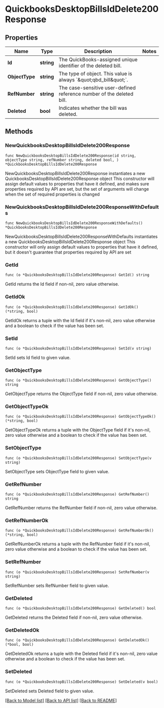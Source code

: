 # QuickbooksDesktopBillsIdDelete200Response

## Properties

Name | Type | Description | Notes
------------ | ------------- | ------------- | -------------
**Id** | **string** | The QuickBooks-assigned unique identifier of the deleted bill. | 
**ObjectType** | **string** | The type of object. This value is always &#x60;\&quot;qbd_bill\&quot;&#x60;. | 
**RefNumber** | **string** | The case-sensitive user-defined reference number of the deleted bill. | 
**Deleted** | **bool** | Indicates whether the bill was deleted. | 

## Methods

### NewQuickbooksDesktopBillsIdDelete200Response

`func NewQuickbooksDesktopBillsIdDelete200Response(id string, objectType string, refNumber string, deleted bool, ) *QuickbooksDesktopBillsIdDelete200Response`

NewQuickbooksDesktopBillsIdDelete200Response instantiates a new QuickbooksDesktopBillsIdDelete200Response object
This constructor will assign default values to properties that have it defined,
and makes sure properties required by API are set, but the set of arguments
will change when the set of required properties is changed

### NewQuickbooksDesktopBillsIdDelete200ResponseWithDefaults

`func NewQuickbooksDesktopBillsIdDelete200ResponseWithDefaults() *QuickbooksDesktopBillsIdDelete200Response`

NewQuickbooksDesktopBillsIdDelete200ResponseWithDefaults instantiates a new QuickbooksDesktopBillsIdDelete200Response object
This constructor will only assign default values to properties that have it defined,
but it doesn't guarantee that properties required by API are set

### GetId

`func (o *QuickbooksDesktopBillsIdDelete200Response) GetId() string`

GetId returns the Id field if non-nil, zero value otherwise.

### GetIdOk

`func (o *QuickbooksDesktopBillsIdDelete200Response) GetIdOk() (*string, bool)`

GetIdOk returns a tuple with the Id field if it's non-nil, zero value otherwise
and a boolean to check if the value has been set.

### SetId

`func (o *QuickbooksDesktopBillsIdDelete200Response) SetId(v string)`

SetId sets Id field to given value.


### GetObjectType

`func (o *QuickbooksDesktopBillsIdDelete200Response) GetObjectType() string`

GetObjectType returns the ObjectType field if non-nil, zero value otherwise.

### GetObjectTypeOk

`func (o *QuickbooksDesktopBillsIdDelete200Response) GetObjectTypeOk() (*string, bool)`

GetObjectTypeOk returns a tuple with the ObjectType field if it's non-nil, zero value otherwise
and a boolean to check if the value has been set.

### SetObjectType

`func (o *QuickbooksDesktopBillsIdDelete200Response) SetObjectType(v string)`

SetObjectType sets ObjectType field to given value.


### GetRefNumber

`func (o *QuickbooksDesktopBillsIdDelete200Response) GetRefNumber() string`

GetRefNumber returns the RefNumber field if non-nil, zero value otherwise.

### GetRefNumberOk

`func (o *QuickbooksDesktopBillsIdDelete200Response) GetRefNumberOk() (*string, bool)`

GetRefNumberOk returns a tuple with the RefNumber field if it's non-nil, zero value otherwise
and a boolean to check if the value has been set.

### SetRefNumber

`func (o *QuickbooksDesktopBillsIdDelete200Response) SetRefNumber(v string)`

SetRefNumber sets RefNumber field to given value.


### GetDeleted

`func (o *QuickbooksDesktopBillsIdDelete200Response) GetDeleted() bool`

GetDeleted returns the Deleted field if non-nil, zero value otherwise.

### GetDeletedOk

`func (o *QuickbooksDesktopBillsIdDelete200Response) GetDeletedOk() (*bool, bool)`

GetDeletedOk returns a tuple with the Deleted field if it's non-nil, zero value otherwise
and a boolean to check if the value has been set.

### SetDeleted

`func (o *QuickbooksDesktopBillsIdDelete200Response) SetDeleted(v bool)`

SetDeleted sets Deleted field to given value.



[[Back to Model list]](../README.md#documentation-for-models) [[Back to API list]](../README.md#documentation-for-api-endpoints) [[Back to README]](../README.md)



